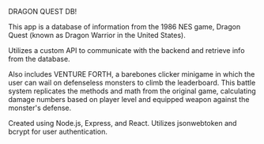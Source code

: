 DRAGON QUEST DB!

This app is a database of information from the 1986 NES game, Dragon Quest (known as Dragon Warrior in the United States).

Utilizes a custom API to communicate with the backend and retrieve info from the database.

Also includes VENTURE FORTH, a barebones clicker minigame in which the user can wail on defenseless monsters to climb the leaderboard. 
This battle system replicates the methods and math from the original game, calculating damage numbers based on player level and equipped
weapon against the monster's defense. 

Created using Node.js, Express, and React. Utilizes jsonwebtoken and bcrypt for user authentication.
